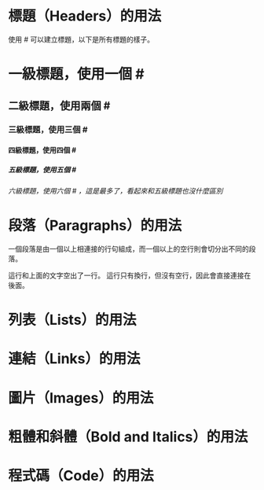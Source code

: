 # 標題（Headers）的用法

使用 \# 可以建立標題，以下是所有標題的樣子。

# 一級標題，使用一個 \#

## 二級標題，使用兩個 \#

### 三級標題，使用三個 \#

#### 四級標題，使用四個 \#

##### 五級標題，使用五個 \#

###### 六級標題，使用六個 \# ，這是最多了，看起來和五級標題也沒什麼區別

# 段落（Paragraphs）的用法

一個段落是由一個以上相連接的行句組成，而一個以上的空行則會切分出不同的段落。

這行和上面的文字空出了一行。
這行只有換行，但沒有空行，因此會直接連接在後面。

# 列表（Lists）的用法

# 連結（Links）的用法

# 圖片（Images）的用法

# 粗體和斜體（Bold and Italics）的用法

# 程式碼（Code）的用法